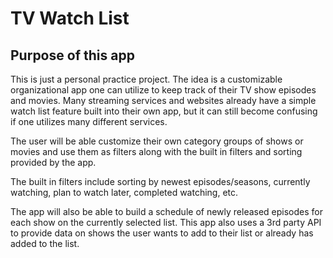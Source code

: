 # TV Watch List
## Purpose of this app

This is just a personal practice project. The idea is a customizable organizational app one can utilize to keep track of their TV show episodes and movies. Many streaming services and websites already have a simple watch list feature built into their own app, but it can still become confusing if one utilizes many different services.

The user will be able customize their own category groups of shows or movies and use them as filters along with the built in filters and sorting provided by the app.

The built in filters include sorting by newest episodes/seasons, currently watching, plan to watch later, completed watching, etc.

The app will also be able to build a schedule of newly released episodes for each show on the currently selected list. This app also uses a 3rd party API to provide data on shows the user wants to add to their list or already has added to the list.
